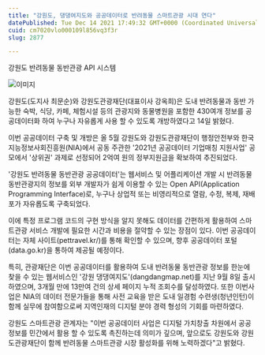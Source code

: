 ```yaml
---
title: "강원도, 댕댕여지도와 공공데이터로 반려동물 스마트관광 시대 연다"
datePublished: Tue Dec 14 2021 17:49:32 GMT+0000 (Coordinated Universal Time)
cuid: cm7020vlo000109l856vq3f3r
slug: 2877

---
```



강원도 반려동물 동반관광 API 시스템

![이미지](https://cdn.hashnode.com/res/hashnode/image/upload/v1739252484842/4da46f64-a606-4c4d-b985-b1e87092ad06.png)

강원도(도지사 최문순)와 강원도관광재단(대표이사 강옥희)은 도내 반려동물과 동반 가능한 숙박, 식당, 카페, 체험시설 등의 관광지와 동물병원을 포함한 430여개 정보를 공공데이터화 하여 누구나 자유롭게 사용 할 수 있도록 개방하였다고 14일 밝혔다.

이번 공공데이터 구축 및 개방은 올 5월 강원도와 강원도관광재단이 행정안전부와 한국지능정보사회진흥원(NIA)에서 공동 주관한 '2021년 공공데이터 기업매칭 지원사업' 공모에서 '상위권' 과제로 선정되어 2억여 원의 정부지원금을 확보하여 추진되었다.

'강원도 반려동물 동반관광 공공데이터'는 웹서비스 및 어플리케이션 개발 시 반려동물 동반관광지의 정보를 외부 개발자가 쉽게 이용할 수 있는 Open API(Application Programming Interface)로, 누구나 상업적 또는 비영리적으로 열람, 수정, 복제, 재배포가 자유롭도록 구축되었다.

이에 특정 프로그램 코드의 구현 방식을 알지 못해도 데이터를 간편하게 활용하여 스마트관광 서비스 개발에 필요한 시간과 비용을 절약할 수 있는 장점이 있다. 이번 공공데이터는 자체 사이트(pettravel.kr/)를 통해 확인할 수 있으며, 향후 공공데이터 포털(data.go.kr)을 통하여 제공될 예정이다.

특히, 관광재단은 이번 공공데이터를 활용하여 도내 반려동물 동반관광 정보를 한눈에 찾을 수 있는 웹서비스인 '강원 댕댕여지도'(dangdangmap.net)를 지난 9월 8일 출시하였으며, 3개월 만에 13만여 건의 상세 페이지 누적 조회수를 달성하였다. 또한 이번사업은 NIA의 데이터 전문가들을 통해 사전 교육을 받은 도내 일경험 수련생(청년인턴)이 함께 실무에 참여함으로써 지역인재의 디지털 분야 경력 형성의 기회를 마련하였다.

강원도 스마트관광 관계자는 "이번 공공데이터 사업은 디지털 가치창출 차원에서 공공정보를 민간에서 활용 할 수 있도록 촉진하는데 의미가 깊으며, 앞으로도 강원도와 강원도관광재단이 함께 반려동물 스마트관광 시장 활성화를 위해 노력하겠다"고 밝혔다.